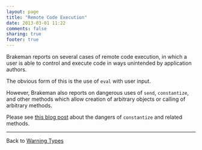 ```yaml
---
layout: page
title: "Remote Code Execution"
date: 2013-03-01 11:22
comments: false
sharing: true
footer: true
---
```


Brakeman reports on several cases of remote code execution, in which a user is able to control and execute code in ways unintended by application authors.

The obvious form of this is the use of `eval` with user input.

However, Brakeman also reports on dangerous uses of `send`, `constantize`, and other methods which allow creation of arbitrary objects or calling of arbitrary methods.

Please see [this blog post](http://blog.conviso.com.br/2013/02/exploiting-unsafe-reflection-in.html) about the dangers of `constantize` and related methods.

---
Back to [Warning Types](/docs/warning_types)
